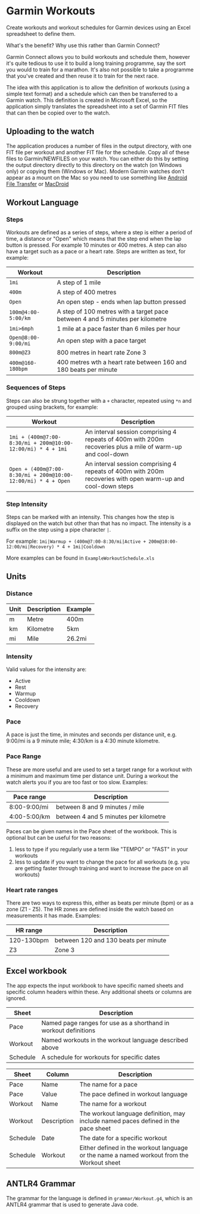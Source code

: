 # Garmin Workouts
Create workouts and workout schedules for Garmin devices using an Excel spreadsheet to define them. 

What's the benefit? Why use this rather than Garmin Connect?

Garmin Connect allows you to build workouts and schedule them, however it's quite tedious to use it to build a long 
training programme, say the sort you would to train for a marathon. It's also not possible to take a programme that 
you've created and then reuse it to train for the next race.

The idea with this application is to allow the definition of workouts (using a simple text format) and a schedule 
which can then be transferred to a Garmin watch. This definition is created in Microsoft Excel, so the application 
simply translates the spreadsheet into a set of Garmin FIT files that can then be copied over to the watch.

## Uploading to the watch
The application produces a number of files in the output directory, with one FIT file per workout and another FIT file for the schedule. Copy all of these files to Garmin/NEWFILES on your watch. You can either do this by setting the output directory directly to this directory on the watch (on Windows only) or copying them (Windows or Mac). Modern Garmin watches don't appear as a mount on the Mac so you need to use something like [Android File Transfer](https://android.p2hp.com/filetransfer/index.html) or [MacDroid](https://www.macdroid.app/android-file-transfer/)

## Workout Language
### Steps
Workouts are defined as a series of steps, where a step is either a period of time, a distance or "Open" which means 
that the step end when the lap button is pressed. For example 10 minutes or 400 metres. A step can also have a target 
such as a pace or a heart rate. Steps are written as text, for example:

| Workout            | Description                                                                   |
|--------------------|-------------------------------------------------------------------------------|
| `1mi`              | A step of 1 mile                                                              |
| `400m`             | A step of 400 metres                                                          |
| `Open`             | An open step - ends when lap button pressed                                   |
| `100m@4:00-5:00/km` | A step of 100 metres with a target pace between 4 and 5 minutes per kilometre |
| `1mi>6mph`         | 1 mile at a pace faster than 6 miles per hour                                 |
| `Open@8:00-9:00/mi` | An open step with a pace target                                               |
| `800m@Z3`            | 800 metres in heart rate Zone 3                                               |
| `400m@160-180bpm`    | 400 metres wth a heart rate between 160 and 180 beats per minute              |

### Sequences of Steps
Steps can also be strung together with a `+` character, repeated using `*n` and grouped using brackets, for example:

| Workout                                                       | Description                                                                                                 |
|---------------------------------------------------------------|-------------------------------------------------------------------------------------------------------------|
| `1mi + (400m@7:00-8:30/mi + 200m@10:00-12:00/mi) * 4 + 1mi`   | An interval session comprising 4 repeats of 400m with 200m recoveries plus a mile of warm-up and cool-down  |
| `Open + (400m@7:00-8:30/mi + 200m@10:00-12:00/mi) * 4 + Open` | An interval session comprising 4 repeats of 400m with 200m recoveries with open warm-up and cool-down steps |

### Step Intensity
Steps can be marked with an intensity. This changes how the step is displayed on the watch but other than that
has no impact. The intensity is a suffix on the step using a pipe character `|`. 

For example:
`1mi|Warmup + (400m@7:00-8:30/mi|Active + 200m@10:00-12:00/mi|Recovery) * 4 + 1mi|Cooldown`

More examples can be found in `ExampleWorkoutSchedule.xls`

## Units
### Distance
| Unit | Description | Example |
| ---- | ----------- |---------|
| m | Metre | 400m    |
| km | Kilometre | 5km     |
| mi | Mile | 26.2mi  |

### Intensity
Valid values for the intensity are:
* Active
* Rest
* Warmup
* Cooldown
* Recovery

### Pace
A pace is just the time, in minutes and seconds per distance unit, e.g. 9:00/mi is a 9 minute mile; 4:30/km is a 4:30 minute kilometre.

### Pace Range
These are more useful and are used to set a target range for a workout with a minimum and maximum time per distance unit. 
During a workout the watch alerts you if you are too fast or too slow. Examples:

| Pace range | Description |
| ---------- | ----------- |
| 8:00-9:00/mi | between 8 and 9 minutes / mile |
| 4:00-5:00/km | between 4 and 5 minutes per kilometre |

Paces can be given names in the Pace sheet of the workbook. This is optional but can be useful for two reasons:
1. less to type if you regularly use a term like "TEMPO" or "FAST" in your workouts
2. less to update if you want to change the pace for all workouts (e.g. you are getting faster through training and want to increase the pace on all workouts)

### Heart rate ranges
There are two ways to express this, either as beats per minute (bpm) or as a zone (Z1 - Z5). The HR zones are defined inside the watch based on measurements it has made. 
Examples:

| HR range | Description |
| ---------- | ----------- |
| 120-130bpm | between 120 and 130 beats per minute |
| Z3 | Zone 3 |

## Excel workbook
The app expects the input workbook to have specific named sheets and specific column headers within these. Any additional 
sheets or columns are ignored.

| Sheet | Description |
| ---- | ----------- |
| Pace | Named page ranges for use as a shorthand in workout definitions |
| Workout | Named workouts in the workout language described above |
| Schedule | A schedule for workouts for specific dates |

| Sheet | Column | Description |
| ---- | ------ | ----------- |
| Pace | Name  | The name for a pace |
| Pace | Value | The pace defined in workout language |
| Workout | Name | The name for a workout |
| Workout | Description | The workout language definition, may include named paces defined in the pace sheet |
| Schedule | Date | The date for a specific workout |
| Schedule | Workout | Either defined in the workout language or the name a named workout from the Workout sheet |

## ANTLR4 Grammar
The grammar for the language is defined in `grammar/Workout.g4`, which is an ANTLR4 grammar that is used to generate
Java code.


